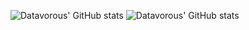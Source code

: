 ![Datavorous' GitHub stats](https://github-readme-stats.vercel.app/api?username=sijey-praveen&show_icons=true&theme=chartreuse-light)
![Datavorous' GitHub stats](https://github-readme-stats.vercel.app/api?username=Datavorous&show_icons=true&theme=chartreuse-dark)
